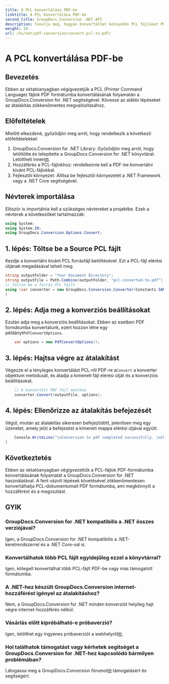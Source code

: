 ```yaml
---
title: A PCL konvertálása PDF-be
linktitle: A PCL konvertálása PDF-be
second_title: GroupDocs.Conversion .NET API
description: Tanulja meg, hogyan konvertálhat könnyedén PCL fájlokat PDF formátumba a GroupDocs.Conversion for .NET segítségével. Kövesse lépésenkénti útmutatónkat.
weight: 18
url: /hu/net/pdf-conversion/convert-pcl-to-pdf/
---
```


# A PCL konvertálása PDF-be

## Bevezetés
Ebben az oktatóanyagban végigvezetjük a PCL (Printer Command Language) fájlok PDF formátumba konvertálásának folyamatán a GroupDocs.Conversion for .NET segítségével. Kövesse az alábbi lépéseket az átalakítás zökkenőmentes megvalósításához.
## Előfeltételek
Mielőtt elkezdené, győződjön meg arról, hogy rendelkezik a következő előfeltételekkel:
1. GroupDocs.Conversion for .NET Library: Győződjön meg arról, hogy letöltötte és telepítette a GroupDocs.Conversion for .NET könyvtárat. Letöltheti innen[itt](https://releases.groupdocs.com/conversion/net/).
2. Hozzáférés a PCL-fájlokhoz: rendelkeznie kell a PDF-be konvertálni kívánt PCL-fájlokkal.
3. Fejlesztői környezet: Állítsa be fejlesztői környezetét a .NET Framework vagy a .NET Core segítségével.

## Névterek importálása
Először is importálnia kell a szükséges névtereket a projektbe. Ezek a névterek a következőket tartalmazzák:
```csharp
using System;
using System.IO;
using GroupDocs.Conversion.Options.Convert;
```
## 1. lépés: Töltse be a Source PCL fájlt
Kezdje a konvertálni kívánt PCL forrásfájl betöltésével. Ezt a PCL-fájl elérési útjának megadásával teheti meg.
```csharp
string outputFolder = "Your Document Directory";
string outputFile = Path.Combine(outputFolder, "pcl-converted-to.pdf");
// Töltse be a forrás PCL fájlt
using (var converter = new GroupDocs.Conversion.Converter(Constants.SAMPLE_PCL))
{
```
## 2. lépés: Adja meg a konverziós beállításokat
 Ezután adja meg a konverziós beállításokat. Ebben az esetben PDF formátumba konvertálunk, ezért hozzon létre egy példányt`PdfConvertOptions`.
```csharp
	var options = new PdfConvertOptions();
```
## 3. lépés: Hajtsa végre az átalakítást
 Végezze el a tényleges konvertálást PCL-ről PDF-re a`Convert` a konverter objektum metódusát, és átadja a kimeneti fájl elérési útját és a konverziós beállításokat.
```csharp
	// A konvertált PDF fájl mentése
	converter.Convert(outputFile, options);
```
## 4. lépés: Ellenőrizze az átalakítás befejezését
Végül, miután az átalakítás sikeresen befejeződött, jelenítsen meg egy üzenetet, amely jelzi a befejezést a kimeneti mappa elérési útjával együtt.
```csharp
	Console.WriteLine("\nConversion to pdf completed successfully. \nCheck output in {0}", outputFolder);
}
```

## Következtetés
Ebben az oktatóanyagban végigvezettük a PCL-fájlok PDF-formátumba konvertálásának folyamatát a GroupDocs.Conversion for .NET használatával. A fent vázolt lépések követésével zökkenőmentesen konvertálhatja PCL-dokumentumait PDF formátumba, ami megkönnyíti a hozzáférést és a megosztást.
## GYIK
### GroupDocs.Conversion for .NET kompatibilis a .NET összes verziójával?
Igen, a GroupDocs.Conversion for .NET kompatibilis a .NET-keretrendszerrel és a .NET Core-val is.
### Konvertálhatok több PCL fájlt egyidejűleg ezzel a könyvtárral?
Igen, kötegelt konvertálhat több PCL-fájlt PDF-be vagy más támogatott formátumba.
### A .NET-hez készült GroupDocs.Conversion internet-hozzáférést igényel az átalakításhoz?
Nem, a GroupDocs.Conversion for .NET minden konverziót helyileg hajt végre internet-hozzáférés nélkül.
### Vásárlás előtt kipróbálható-e próbaverzió?
 Igen, letölthet egy ingyenes próbaverziót a webhelyről[itt](https://releases.groupdocs.com/).
### Hol találhatok támogatást vagy kérhetek segítséget a GroupDocs.Conversion for .NET-hez kapcsolódó bármilyen problémában?
 Látogassa meg a GroupDocs.Conversion fórumot[itt](https://forum.groupdocs.com/c/conversion/11) támogatásért és segítségért.